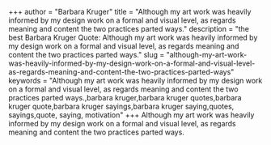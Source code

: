 +++
author = "Barbara Kruger"
title = "Although my art work was heavily informed by my design work on a formal and visual level, as regards meaning and content the two practices parted ways."
description = "the best Barbara Kruger Quote: Although my art work was heavily informed by my design work on a formal and visual level, as regards meaning and content the two practices parted ways."
slug = "although-my-art-work-was-heavily-informed-by-my-design-work-on-a-formal-and-visual-level-as-regards-meaning-and-content-the-two-practices-parted-ways"
keywords = "Although my art work was heavily informed by my design work on a formal and visual level, as regards meaning and content the two practices parted ways.,barbara kruger,barbara kruger quotes,barbara kruger quote,barbara kruger sayings,barbara kruger saying,quotes, sayings,quote, saying, motivation"
+++
Although my art work was heavily informed by my design work on a formal and visual level, as regards meaning and content the two practices parted ways.
